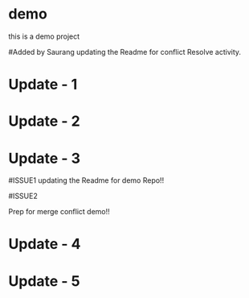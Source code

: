 # demo
this is a demo project 

#Added by Saurang 
updating the Readme for conflict Resolve activity.
# Update - 1
# Update - 2
# Update - 3

#ISSUE1 
updating the Readme for demo Repo!! 

#ISSUE2

Prep for merge conflict demo!!
# Update - 4
# Update - 5
